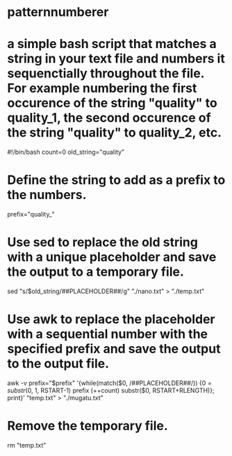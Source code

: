 # patternnumberer
# a simple bash script that matches a string in your text file and numbers it sequenctially throughout the file. For example numbering the first occurence of the string "quality" to quality_1, the second occurence of the string "quality" to quality_2, etc. 

#!/bin/bash
count=0
old_string="quality"
# Define the string to add as a prefix to the numbers.
prefix="quality_"
# Use sed to replace the old string with a unique placeholder and save the output to a temporary file.
sed "s/$old_string/##PLACEHOLDER##/g" "./nano.txt" > "./temp.txt"
# Use awk to replace the placeholder with a sequential number with the specified prefix and save the output to the output file.
awk -v prefix="$prefix" '{while(match($0, /##PLACEHOLDER##/)) {$0 = substr($0, 1, RSTART-1) prefix (++count) substr($0, RSTART+RLENGTH)}; print}' "temp.txt" > "./mugatu.txt"
# Remove the temporary file.
rm "temp.txt"

